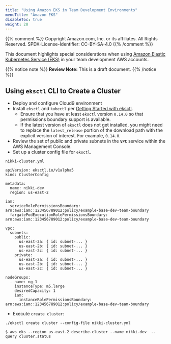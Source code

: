 ```yaml
---
title: "Using Amazon EKS in Team Development Environments"
menuTitle: "Amazon EKS"
disableToc: true
weight: 20
---
```


{{% comment %}}
Copyright Amazon.com, Inc. or its affiliates. All Rights Reserved.
SPDX-License-Identifier: CC-BY-SA-4.0
{{% /comment %}}

This document highlights special considerations when using [Amazon Elastic Kubernetes Service (EKS)](https://aws.amazon.com/eks/) in your team development AWS accounts.

{{% notice note %}}
**Review Note:** This is a draft document.
{{% /notice %}}

## Using `eksctl` CLI to Create a Cluster

* Deploy and configure Cloud9 environment
* Install `eksctl` and `kubectl` per [Getting Started with eksctl](https://docs.aws.amazon.com/eks/latest/userguide/getting-started-eksctl.html).
  * Ensure that you have at least `eksctl` version `0.14.0` so that permissions boundary support is available.
  * If the latest version of `eksctl` does not get installed, you might need to replace the `latest_release` portion of the download path with the explicit version of interest. For example, `0.14.0`.
* Review the set of public and private subnets in the **`VPC`** service within the AWS Management Console.
* Set up a cluster config file for `eksctl`.

`nikki-cluster.yml`

```
apiVersion: eksctl.io/v1alpha5
kind: ClusterConfig

metadata:
  name: nikki-dev
  region: us-east-2

iam:
  serviceRolePermissionsBoundary: arn:aws:iam::123456789012:policy/example-base-dev-team-boundary
  fargatePodExecutionRolePermissionsBoundary: arn:aws:iam::123456789012:policy/example-base-dev-team-boundary

vpc:
  subnets:
    public:
      us-east-2a: { id: subnet-... }
      us-east-2b: { id: subnet-... }
      us-east-2c: { id: subnet-... }
    private:
      us-east-2a: { id: subnet-... }
      us-east-2b: { id: subnet-... }
      us-east-2c: { id: subnet-... }

nodeGroups:
  - name: ng-1
    instanceType: m5.large
    desiredCapacity: 1
    iam:
      instanceRolePermissionsBoundary: arn:aws:iam::123456789012:policy/example-base-dev-team-boundary
```

* Execute `create cluster`:

```
./eksctl create cluster --config-file nikki-cluster.yml
```

```
$ aws eks --region us-east-2 describe-cluster --name nikki-dev  --query cluster.status                                  
```
